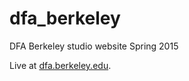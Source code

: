 # dfa_berkeley
DFA Berkeley studio website Spring 2015

Live at [dfa.berkeley.edu](http://dfa.berkeley.edu/).